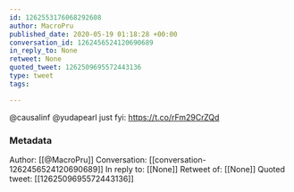 ```yaml
---
id: 1262553176068292608
author: MacroPru
published_date: 2020-05-19 01:18:28 +00:00
conversation_id: 1262456524120690689
in_reply_to: None
retweet: None
quoted_tweet: 1262509695572443136
type: tweet
tags:

---
```


@causalinf @yudapearl just fyi: https://t.co/rFm29CrZQd

### Metadata

Author: [[@MacroPru]]
Conversation: [[conversation-1262456524120690689]]
In reply to: [[None]]
Retweet of: [[None]]
Quoted tweet: [[1262509695572443136]]
